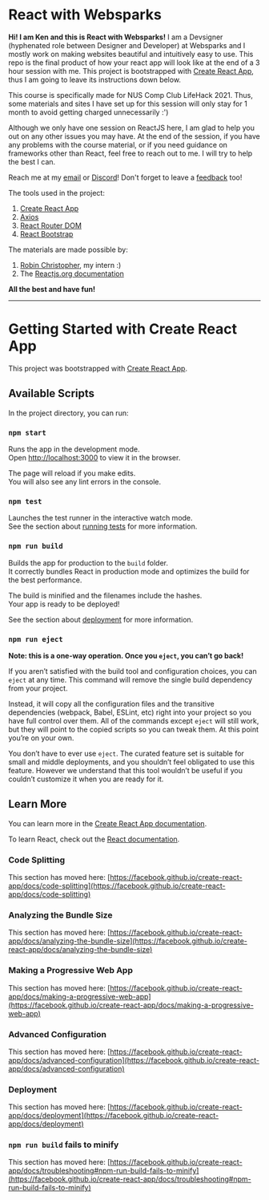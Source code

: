 # React with Websparks

__Hi! I am Ken and this is React with Websparks!__
I am a Devsigner (hyphenated role between Designer and Developer) at Websparks and I mostly work on making websites beautiful and intuitively easy to use. This repo is the final product of how your react app will look like at the end of a 3 hour session with me. This project is bootstrapped with [Create React App](https://github.com/facebook/create-react-app), thus I am going to leave its instructions down below. 

This course is specifically made for NUS Comp Club LifeHack 2021. Thus, some materials and sites I have set up for this session will only stay for 1 month to avoid getting charged unnecessarily :') 

Although we only have one session on ReactJS here, I am glad to help you out on any other issues you may have. At the end of the session, if you have any problems with the course material, or if you need guidance on frameworks other than React, feel free to reach out to me. I will try to help the best I can.

Reach me at my [email](kenhua.l@gmail.com) or [Discord](https://discord.com/users/kenfunny#1255)!
Don't forget to leave a [feedback](https://forms.gle/rWQ3zfPAJXUHYnHJA) too!

The tools used in the project:
1. [Create React App](https://github.com/facebook/create-react-app)
2. [Axios](https://axios-http.com/docs/intro)
3. [React Router DOM](https://reactrouter.com/web/guides/quick-start)
4. [React Bootstrap](https://react-bootstrap.github.io/)

The materials are made possible by:
1. [Robin Christopher](https://www.linkedin.com/in/christopher-robin-855875192), my intern :)
2. The [Reactjs.org documentation](https://reactjs.org/docs/getting-started.html)

__All the best and have fun!__

---

# Getting Started with Create React App

This project was bootstrapped with [Create React App](https://github.com/facebook/create-react-app).

## Available Scripts

In the project directory, you can run:

### `npm start`

Runs the app in the development mode.\
Open [http://localhost:3000](http://localhost:3000) to view it in the browser.

The page will reload if you make edits.\
You will also see any lint errors in the console.

### `npm test`

Launches the test runner in the interactive watch mode.\
See the section about [running tests](https://facebook.github.io/create-react-app/docs/running-tests) for more information.

### `npm run build`

Builds the app for production to the `build` folder.\
It correctly bundles React in production mode and optimizes the build for the best performance.

The build is minified and the filenames include the hashes.\
Your app is ready to be deployed!

See the section about [deployment](https://facebook.github.io/create-react-app/docs/deployment) for more information.

### `npm run eject`

**Note: this is a one-way operation. Once you `eject`, you can’t go back!**

If you aren’t satisfied with the build tool and configuration choices, you can `eject` at any time. This command will remove the single build dependency from your project.

Instead, it will copy all the configuration files and the transitive dependencies (webpack, Babel, ESLint, etc) right into your project so you have full control over them. All of the commands except `eject` will still work, but they will point to the copied scripts so you can tweak them. At this point you’re on your own.

You don’t have to ever use `eject`. The curated feature set is suitable for small and middle deployments, and you shouldn’t feel obligated to use this feature. However we understand that this tool wouldn’t be useful if you couldn’t customize it when you are ready for it.

## Learn More

You can learn more in the [Create React App documentation](https://facebook.github.io/create-react-app/docs/getting-started).

To learn React, check out the [React documentation](https://reactjs.org/).

### Code Splitting

This section has moved here: [https://facebook.github.io/create-react-app/docs/code-splitting](https://facebook.github.io/create-react-app/docs/code-splitting)

### Analyzing the Bundle Size

This section has moved here: [https://facebook.github.io/create-react-app/docs/analyzing-the-bundle-size](https://facebook.github.io/create-react-app/docs/analyzing-the-bundle-size)

### Making a Progressive Web App

This section has moved here: [https://facebook.github.io/create-react-app/docs/making-a-progressive-web-app](https://facebook.github.io/create-react-app/docs/making-a-progressive-web-app)

### Advanced Configuration

This section has moved here: [https://facebook.github.io/create-react-app/docs/advanced-configuration](https://facebook.github.io/create-react-app/docs/advanced-configuration)

### Deployment

This section has moved here: [https://facebook.github.io/create-react-app/docs/deployment](https://facebook.github.io/create-react-app/docs/deployment)

### `npm run build` fails to minify

This section has moved here: [https://facebook.github.io/create-react-app/docs/troubleshooting#npm-run-build-fails-to-minify](https://facebook.github.io/create-react-app/docs/troubleshooting#npm-run-build-fails-to-minify)
